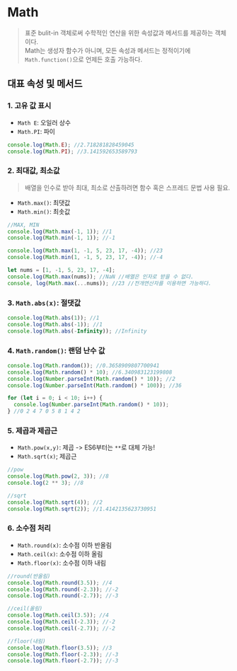 # Math

> 표준 bulit-in 객체로써 수학적인 연산을 위한 속성값과 메서드를 제공하는 객체이다.  
> Math는 생성자 함수가 아니며, 모든 속성과 메서드는 정적이기에 `Math.function()`으로 언제든 호출 가능하다.

## 대표 속성 및 메서드

### 1. 고유 값 표시

- `Math E`: 오일러 상수
- `Math.PI`: 파이

```javascript
console.log(Math.E); //2.718281828459045
console.log(Math.PI); //3.141592653589793
```

### 2. 최대값, 최소값

> 배열을 인수로 받아 최대, 최소로 산출하려면 함수 혹은 스프레드 문법 사용 필요.

- `Math.max()`: 최댓값
- `Math.min()`: 최솟값

```javascript
//MAX, MIN
console.log(Math.max(-1, 1)); //1
console.log(Math.min(-1, 1)); //-1

console.log(Math.max(1, -1, 5, 23, 17, -4)); //23
console.log(Math.min(1, -1, 5, 23, 17, -4)); //-4

let nums = [1, -1, 5, 23, 17, -4];
console.log(Math.max(nums)); //NaN //배열은 인자로 받을 수 없다.
console, log(Math.max(...nums)); //23 //전개연산자를 이용하면 가능하다.
```

### 3. `Math.abs(x)`: 절댓값

```javascript
console.log(Math.abs(1)); //1
console.log(Math.abs(-1)); //1
console.log(Math.abs(-Infinity)); //Infinity
```

### 4. `Math.random()`: 랜덤 난수 값

```javascript
console.log(Math.random()); //0.3658909807700941
console.log(Math.random() * 10); //6.340983123199808
console.log(Number.parseInt(Math.random() * 10)); //2
console.log(Number.parseInt(Math.random() * 100)); //36

for (let i = 0; i < 10; i++) {
  console.log(Number.parseInt(Math.random() * 10));
} //0 2 4 7 0 5 8 1 4 2
```

### 5. 제곱과 제곱근

- `Math.pow(x,y)`: 제곱 -> ES6부터는 `**`로 대체 가능!
- `Math.sqrt(x)`; 제곱근

```javascript
//pow
console.log(Math.pow(2, 3)); //8
console.log(2 ** 3); //8

//sqrt
console.log(Math.sqrt(4)); //2
console.log(Math.sqrt(2)); //1.4142135623730951
```

### 6. 소수점 처리

- `Math.round(x)`: 소수점 이하 반올림
- `Math.ceil(x)`: 소수점 이하 올림
- `Math.floor(x)`: 소수점 이하 내림

```javascript
//round(반올림)
console.log(Math.round(3.5)); //4
console.log(Math.round(-2.3)); //-2
console.log(Math.round(-2.7)); //-3

//ceil(올림)
console.log(Math.ceil(3.5)); //4
console.log(Math.ceil(-2.3)); //-2
console.log(Math.ceil(-2.7)); //-2

//floor(내림)
console.log(Math.floor(3.5)); //3
console.log(Math.floor(-2.3)); //-3
console.log(Math.floor(-2.7)); //-3
```
